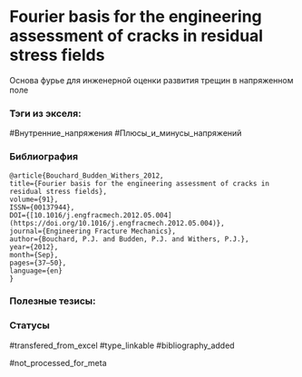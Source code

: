 # Fourier basis for the engineering assessment of cracks in residual stress fields

Основа фурье для инженерной оценки развития трещин в напряженном поле

### Тэги из экселя:
#Внутренние_напряжения 
#Плюсы_и_минусы_напряжений 

### Библиография
```
@article{Bouchard_Budden_Withers_2012,
title={Fourier basis for the engineering assessment of cracks in residual stress fields},
volume={91},
ISSN={00137944},
DOI={[10.1016/j.engfracmech.2012.05.004](https://doi.org/10.1016/j.engfracmech.2012.05.004)},
journal={Engineering Fracture Mechanics},
author={Bouchard, P.J. and Budden, P.J. and Withers, P.J.},
year={2012},
month={Sep},
pages={37–50},
language={en}
}
```

### Полезные тезисы:

### Статусы
#transfered_from_excel 
#type_linkable 
#bibliography_added

#not_processed_for_meta
